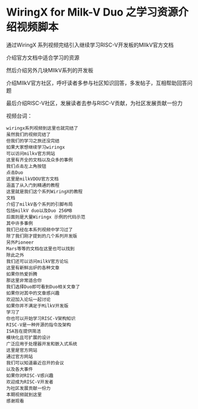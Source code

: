 # WiringX for Milk-V Duo 之学习资源介绍视频脚本

通过WiringX 系列视频完结引入继续学习RISC-V开发板的MIlkV官方文档

介绍官方文档中适合学习的资源

然后介绍另外几块MIlkV系列的开发板

介绍MIlkV官方社区，呼吁读者多参与社区知识回答，多发帖子，互相帮助回答问题

最后介绍RISC-V社区，发展读者去参与RISC-V贡献，为社区发展贡献一份力



视频台词：

```
wiringx系列视频到这里也就完结了
虽然我们的视频完结了
但我们的学习之旅还没完结
如果大家想继续学习wiringx
可以访问milkv官方网站
这里有齐全的文档以及众多的事例
我们点击左上角按钮
点击Duo
这里是milkVDOU官方文档
涵盖了从入门到精通的教程
这里就是我们这个系列WiringX的教程
文档
介绍了milkV各个系列的引脚布局
包括milkV duo以及Duo 256MB
后面则是大量Wiringx 示例的代码示范
其中许多事例
我们已经在本系列视频中学习过了
除了我们刚才提到的几个系列开发版
另外Pioneer
Mars等等的文档在这里也可以找到
除此之外
我们还可以访问milkV官方论坛
这里有新鲜出炉的各种文章
如果你热爱折腾
那这里非常适合你
我们选择Duo即可看到Duo相关文章了
如果你对其中的文章感兴趣
欢迎加入论坛一起讨论
如果你并不满足于MilkV开发版
学习了
你也可以开始学习RISC-V架构知识
RISC-V是一种开源的指令及架构
ISA旨在提供简洁
模块化且可扩展的设计
广泛应用于处理器开发和嵌入式系统
这里是官方网站
通过官方网站
我们可以知道最近召开的会议
以及各大事件
如果你对RISC-V感兴趣
欢迎成为RISC-V开发者
为社区发展贡献一份力
本期视频就到这里
感谢观看

```


